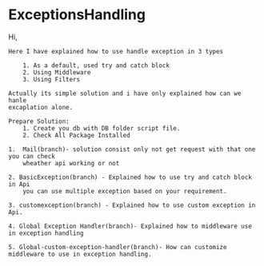 # ExceptionsHandling


Hi, 

	Here I have explained how to use handle exception in 3 types
	
		1. As a default, used try and catch block
		2. Using Middleware 
		3. Using Filters
		
	Actually its simple solution and i have only explained how can we hanle 
	excaplation alone. 
	
	Prepare Solution:
		1. Create you db with DB folder script file.
		2. Check All Package Installed
	
	1.	Mail(branch)- solution consist only not get request with that one you can check 
		wheather api working or not
	
	2. BasicException(branch) - Explained how to use try and catch block in Api
		you can use multiple exception based on your requirement.
	
	3. customexception(branch) - Explained how to use custom exception in Api.
			
	4. Global Exception Handler(branch)- Explained how to middleware use in exception handling
	
	5. Global-custom-exception-handler(branch)- How can customize middleware to use in exception handling.
	
	
